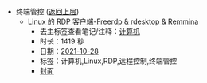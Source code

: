 - 终端管控 ([返回上层](../))
    - [Linux 的 RDP 客户端-Freerdp & rdesktop & Remmina](https://www.bilibili.com/video/BV1hU4y1u7Qb)
        - 去主标签查看笔记/注释：[计算机](../tags/计算机.md)
        - 时长：1419 秒
        - 日期：[2021-10-28](../month/202110.md)
        - 标签：计算机,Linux,RDP,远程控制,终端管控
        - [封面](http://i0.hdslb.com/bfs/archive/cc48459dec461694bf35633c51556ceb8af68a87.jpg)
